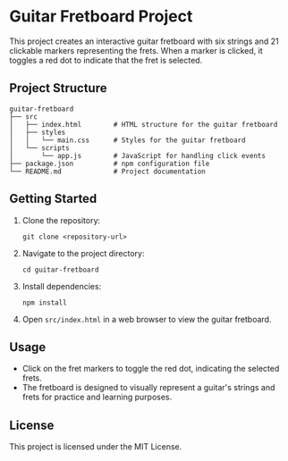 # Guitar Fretboard Project

This project creates an interactive guitar fretboard with six strings and 21 clickable markers representing the frets. When a marker is clicked, it toggles a red dot to indicate that the fret is selected.

## Project Structure

```
guitar-fretboard
├── src
│   ├── index.html        # HTML structure for the guitar fretboard
│   ├── styles
│   │   └── main.css      # Styles for the guitar fretboard
│   └── scripts
│       └── app.js        # JavaScript for handling click events
├── package.json          # npm configuration file
└── README.md             # Project documentation
```

## Getting Started

1. Clone the repository:
   ```
   git clone <repository-url>
   ```

2. Navigate to the project directory:
   ```
   cd guitar-fretboard
   ```

3. Install dependencies:
   ```
   npm install
   ```

4. Open `src/index.html` in a web browser to view the guitar fretboard.

## Usage

- Click on the fret markers to toggle the red dot, indicating the selected frets.
- The fretboard is designed to visually represent a guitar's strings and frets for practice and learning purposes.

## License

This project is licensed under the MIT License.